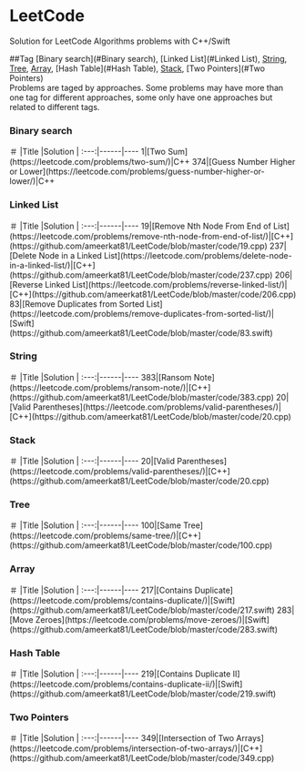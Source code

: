 # LeetCode

Solution for LeetCode Algorithms problems with C++/Swift

##Tag
[Binary search](#Binary search), [Linked List](#Linked List), [String](#String), [Tree](#Tree), [Array](#Array), [Hash Table](#Hash Table), [Stack](#Stack), [Two Pointers](#Two Pointers)  
Problems are taged by approaches. Some problems may have more than one tag for different approaches, some only have one approaches but related to different tags.

<h3 id="Binary search">Binary search</h3>
＃    |Title    |Solution  |
:---:|------|----
1|[Two Sum](https://leetcode.com/problems/two-sum/)|C++
374|[Guess Number Higher or Lower](https://leetcode.com/problems/guess-number-higher-or-lower/)|C++

<h3 id="Linked List">Linked List</h3>
＃    |Title    |Solution  |
:---:|------|----
19|[Remove Nth Node From End of List](https://leetcode.com/problems/remove-nth-node-from-end-of-list/)|[C++](https://github.com/ameerkat81/LeetCode/blob/master/code/19.cpp)
237|[Delete Node in a Linked List](https://leetcode.com/problems/delete-node-in-a-linked-list/)|[C++](https://github.com/ameerkat81/LeetCode/blob/master/code/237.cpp)
206|[Reverse Linked List](https://leetcode.com/problems/reverse-linked-list/)|[C++](https://github.com/ameerkat81/LeetCode/blob/master/code/206.cpp)
83|[Remove Duplicates from Sorted List](https://leetcode.com/problems/remove-duplicates-from-sorted-list/)|[Swift](https://github.com/ameerkat81/LeetCode/blob/master/code/83.swift)

<h3 id="String">String</h3>
＃    |Title    |Solution  |
:---:|------|----
383|[Ransom Note](https://leetcode.com/problems/ransom-note/)|[C++](https://github.com/ameerkat81/LeetCode/blob/master/code/383.cpp)
20|[Valid Parentheses](https://leetcode.com/problems/valid-parentheses/)|[C++](https://github.com/ameerkat81/LeetCode/blob/master/code/20.cpp)


<h3 id="Stack">Stack</h3>
＃    |Title    |Solution  |
:---:|------|----
20|[Valid Parentheses](https://leetcode.com/problems/valid-parentheses/)|[C++](https://github.com/ameerkat81/LeetCode/blob/master/code/20.cpp)


<h3 id="Tree">Tree</h3>
＃    |Title    |Solution  |
:---:|------|----
100|[Same Tree](https://leetcode.com/problems/same-tree/)|[C++](https://github.com/ameerkat81/LeetCode/blob/master/code/100.cpp)

<h3 id="Array">Array</h3>
＃    |Title    |Solution  |
:---:|------|----
217|[Contains Duplicate](https://leetcode.com/problems/contains-duplicate/)|[Swift](https://github.com/ameerkat81/LeetCode/blob/master/code/217.swift)
283|[Move Zeroes](https://leetcode.com/problems/move-zeroes/)|[Swift](https://github.com/ameerkat81/LeetCode/blob/master/code/283.swift)

<h3 id="Hash Table">Hash Table</h3>
＃    |Title    |Solution  |
:---:|------|----
219|[Contains Duplicate II](https://leetcode.com/problems/contains-duplicate-ii/)|[Swift](https://github.com/ameerkat81/LeetCode/blob/master/code/219.swift)

<h3 id="Two Pointers">Two Pointers</h3>
＃    |Title    |Solution  |
:---:|------|----
349|[Intersection of Two Arrays](https://leetcode.com/problems/intersection-of-two-arrays/)|[C++](https://github.com/ameerkat81/LeetCode/blob/master/code/349.cpp)





